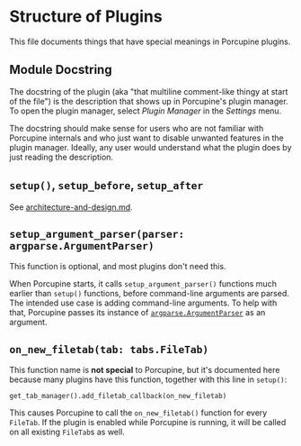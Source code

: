 # Structure of Plugins

This file documents things that have special meanings in Porcupine plugins.


## Module Docstring

The docstring of the plugin (aka "that multiline comment-like thingy at start of the file")
is the description that shows up in Porcupine's plugin manager.
To open the plugin manager, select *Plugin Manager* in the *Settings* menu.

The docstring should make sense for users who are not familiar with Porcupine internals
and who just want to disable unwanted features in the plugin manager.
Ideally, any user would understand what the plugin does by just reading the description.


## `setup()`, `setup_before`, `setup_after`

See [architecture-and-design.md](architecture-and-design.md).


## `setup_argument_parser(parser: argparse.ArgumentParser)`

This function is optional, and most plugins don't need this.

When Porcupine starts, it calls `setup_argument_parser()` functions
much earlier than `setup()` functions,
before command-line arguments are parsed.
The intended use case is adding command-line arguments.
To help with that, Porcupine passes its instance of
[`argparse.ArgumentParser`](https://docs.python.org/3/library/argparse.html) as an argument.


## `on_new_filetab(tab: tabs.FileTab)`

This function name is **not special** to Porcupine,
but it's documented here because many plugins have this function,
together with this line in `setup()`:

```python3
get_tab_manager().add_filetab_callback(on_new_filetab)
```

This causes Porcupine to call the `on_new_filetab()` function for every `FileTab`.
If the plugin is enabled while Porcupine is running, it will be called on all existing `FileTab`s as well.
